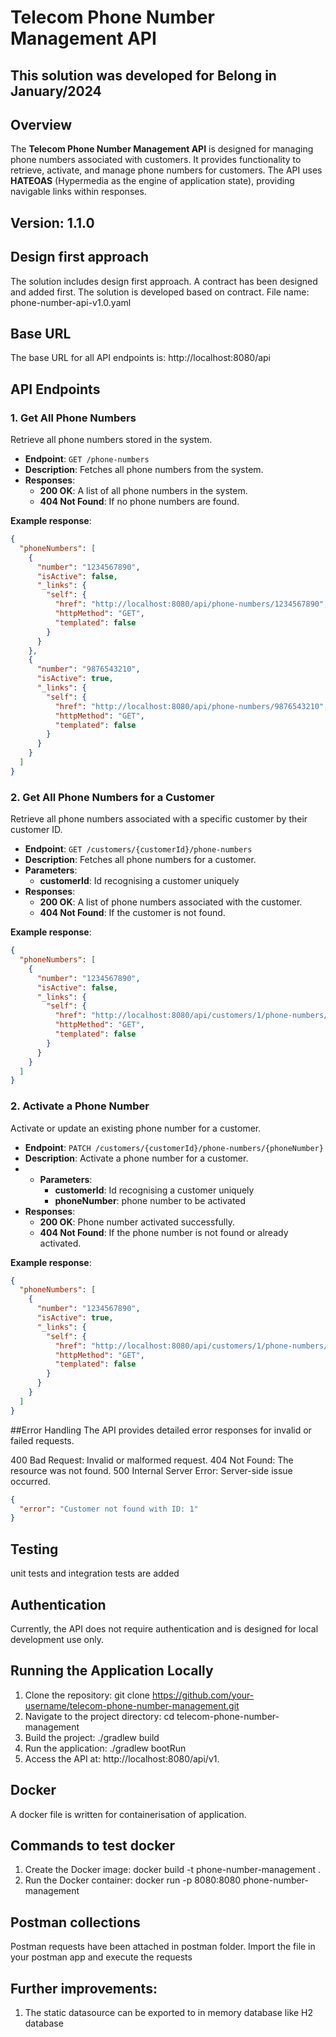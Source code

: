 # Telecom Phone Number Management API

## This solution was developed for Belong in January/2024
## Overview

The **Telecom Phone Number Management API** is designed for managing phone numbers associated with customers. It provides functionality to retrieve, activate, and manage phone numbers for customers. The API uses **HATEOAS** (Hypermedia as the engine of application state), providing navigable links within responses.

## Version: 1.1.0

## Design first approach
The solution includes design first approach. A contract has been designed and added first. The solution is developed based on contract. 
File name: phone-number-api-v1.0.yaml

## Base URL
The base URL for all API endpoints is: http://localhost:8080/api


## API Endpoints

### 1. **Get All Phone Numbers**
Retrieve all phone numbers stored in the system.

- **Endpoint**: `GET /phone-numbers`
- **Description**: Fetches all phone numbers from the system.
- **Responses**:
    - **200 OK**: A list of all phone numbers in the system.
    - **404 Not Found**: If no phone numbers are found.

**Example response**:
```json
{
  "phoneNumbers": [
    {
      "number": "1234567890",
      "isActive": false,
      "_links": {
        "self": {
          "href": "http://localhost:8080/api/phone-numbers/1234567890",
          "httpMethod": "GET",
          "templated": false
        }
      }
    },
    {
      "number": "9876543210",
      "isActive": true,
      "_links": {
        "self": {
          "href": "http://localhost:8080/api/phone-numbers/9876543210",
          "httpMethod": "GET",
          "templated": false
        }
      }
    }
  ]
} 
```

### 2. **Get All Phone Numbers for a Customer**
Retrieve all phone numbers associated with a specific customer by their customer ID.

- **Endpoint**: `GET /customers/{customerId}/phone-numbers`
- **Description**: Fetches all phone numbers for a customer.
- **Parameters**:
    - **customerId**: Id recognising a customer uniquely
- **Responses**:
    - **200 OK**: A list of phone numbers associated with the customer.
    - **404 Not Found**: If the customer is not found.

**Example response**:
```json
{
  "phoneNumbers": [
    {
      "number": "1234567890",
      "isActive": false,
      "_links": {
        "self": {
          "href": "http://localhost:8080/api/customers/1/phone-numbers/1234567890",
          "httpMethod": "GET",
          "templated": false
        }
      }
    }
  ]
}
```

### 2. **Activate a Phone Number**
Activate or update an existing phone number for a customer.

- **Endpoint**: `PATCH /customers/{customerId}/phone-numbers/{phoneNumber}`
- **Description**: Activate a phone number for a customer.
- - **Parameters**:
    - **customerId**: Id recognising a customer uniquely
    - **phoneNumber**: phone number to be activated
- **Responses**:
    - **200 OK**: Phone number activated successfully.
    - **404 Not Found**: If the phone number is not found or already activated.

**Example response**:
```json
{
  "phoneNumbers": [
    {
      "number": "1234567890",
      "isActive": true,
      "_links": {
        "self": {
          "href": "http://localhost:8080/api/customers/1/phone-numbers/1234567890",
          "httpMethod": "GET",
          "templated": false
        }
      }
    }
  ]
}
```


##Error Handling
The API provides detailed error responses for invalid or failed requests.

400 Bad Request: Invalid or malformed request.
404 Not Found: The resource was not found.
500 Internal Server Error: Server-side issue occurred.
```json
{
  "error": "Customer not found with ID: 1"
}
```

## Testing
unit tests and integration tests are added 

## Authentication
Currently, the API does not require authentication and is designed for local development use only.

## Running the Application Locally
1. Clone the repository: git clone https://github.com/your-username/telecom-phone-number-management.git
2. Navigate to the project directory: cd telecom-phone-number-management
3. Build the project: ./gradlew build
4. Run the application: ./gradlew bootRun
5. Access the API at: http://localhost:8080/api/v1.


## Docker
A docker file is written for containerisation of application.

## Commands to test docker
1. Create the Docker image: docker build -t phone-number-management .
2. Run the Docker container: docker run -p 8080:8080 phone-number-management


## Postman collections
Postman requests have been attached in postman folder. Import the file in your postman app and execute the requests


## Further improvements:
1. The static datasource can be exported to in memory database like H2 database
